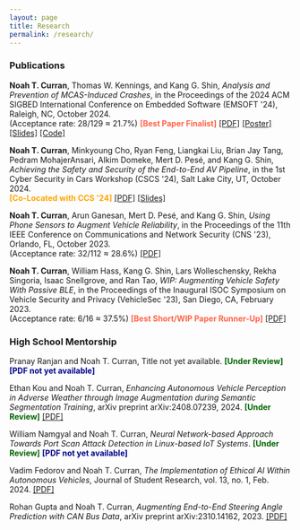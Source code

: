 ```yaml
---
layout: page
title: Research
permalink: /research/
---
```


### Publications

<b>Noah T. Curran</b>, Thomas W. Kennings, and Kang G. Shin, 
    <i>Analysis and Prevention of MCAS-Induced Crashes</i>, 
    in the Proceedings of the 2024 ACM SIGBED International Conference on Embedded Software (EMSOFT '24), Raleigh, NC, October 2024.  
(Acceptance rate: 28/129 ≈ 21.7%)
<b style="color:Tomato;">[Best Paper Finalist]</b>
<a href="/assets/files/emsoft24-curran.pdf">[PDF]</a>
<a href="/assets/files/emsoft24-curran-poster.pdf">[Poster]</a>
<a href="/assets/files/emsoft24-curran-slides.pdf">[Slides]</a>
<a href="https://github.com/noah-curran/SA-MCAS">[Code]</a>

<b>Noah T. Curran</b>, Minkyoung Cho, Ryan Feng, Liangkai Liu, Brian Jay Tang, Pedram MohajerAnsari, Alkim Domeke, Mert D. Pesé, and Kang G. Shin, 
    <i>Achieving the Safety and Security of the End-to-End AV Pipeline</i>, 
    in the 1st Cyber Security in Cars Workshop (CSCS '24), Salt Lake City, UT, October 2024.  
<b style="color:Orange;">[Co-Located with CCS '24]</b>
<a href="/assets/files/cscs24-curran.pdf">[PDF]</a>
<a href="/assets/files/cscs24-curran-slides.pdf">[Slides]</a>
<!-- <b style="color:DarkBlue;">[PDF not yet available]</b> -->

<b>Noah T. Curran</b>, Arun Ganesan, Mert D. Pesé, and Kang G. Shin, 
    <i>Using Phone Sensors to Augment Vehicle Reliability</i>, 
    in the Proceedings of the 11th IEEE Conference on Communications and Network Security (CNS '23), Orlando, FL, October 2023.  
(Acceptance rate: 32/112 ≈ 28.6%)
<a href="/assets/files/cns23-curran.pdf">[PDF]</a>

<b>Noah T. Curran</b>, William Hass, Kang G. Shin, Lars Wolleschensky, Rekha Singoria, Isaac Snellgrove, and Ran Tao, 
    <i>WIP: Augmenting Vehicle Safety With Passive BLE</i>, 
    in the Proceedings of the Inaugural ISOC Symposium on Vehicle Security and Privacy (VehicleSec '23), San Diego, CA, February 2023.  
(Acceptance rate: 6/16 ≈ 37.5%)
<b style="color:Tomato;">[Best Short/WIP Paper Runner-Up]</b>
<a href="/assets/files/vehiclesec23-curran.pdf">[PDF]</a>

### High School Mentorship

Pranay Ranjan and Noah T. Curran, 
    Title not yet available.
<b style="color:DarkGreen;">[Under Review]</b>
<b style="color:DarkBlue;">[PDF not yet available]</b>

Ethan Kou and Noah T. Curran, 
    <i>Enhancing Autonomous Vehicle Perception in Adverse Weather through Image Augmentation during Semantic Segmentation Training</i>, 
    arXiv preprint arXiv:2408.07239, 2024.
<b style="color:DarkGreen;">[Under Review]</b>
<a href="https://arxiv.org/pdf/2408.07239">[PDF]</a>

William Namgyal and Noah T. Curran, 
    <i>Neural Network-based Approach Towards Port Scan Attack Detection in Linux-based IoT Systems</i>.
<b style="color:DarkGreen;">[Under Review]</b>
<b style="color:DarkBlue;">[PDF not yet available]</b>

Vadim Fedorov and Noah T. Curran, 
    <i>The Implementation of Ethical AI Within Autonomous Vehicles</i>, 
    Journal of Student Research, vol. 13, no. 1, Feb. 2024.
<a href="https://www.jsr.org/hs/index.php/path/article/view/5973/2830">[PDF]</a>

Rohan Gupta and Noah T. Curran, 
    <i>Augmenting End-to-End Steering Angle Prediction with CAN Bus Data</i>, 
    arXiv preprint arXiv:2310.14162, 2023.
<a href="https://arxiv.org/pdf/2310.14162">[PDF]</a>